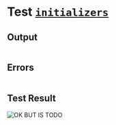 # Test [`initializers`](../doc/structure/workbench.md#L112)

## Output

```,plain
```

## Errors

```,plain
```

## Test Result

![OK BUT IS TODO](../doc/structure/.test/initializers.png)
